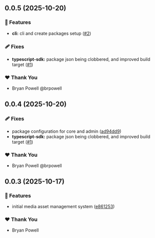 ## 0.0.5 (2025-10-20)

### 🚀 Features

- **cli:** cli and create packages setup ([#2](https://github.com/longpoint-ai/longpoint/pull/2))

### 🩹 Fixes

- **typescript-sdk:** package json being clobbered, and improved build target ([#1](https://github.com/longpoint-ai/longpoint/pull/1))

### ❤️ Thank You

- Bryan Powell @brpowell

## 0.0.4 (2025-10-20)

### 🩹 Fixes

- package configuration for core and admin ([ad94dd9](https://github.com/longpoint-ai/longpoint/commit/ad94dd9))
- **typescript-sdk:** package json being clobbered, and improved build target ([#1](https://github.com/longpoint-ai/longpoint/pull/1))

### ❤️ Thank You

- Bryan Powell @brpowell

## 0.0.3 (2025-10-17)

### 🚀 Features

- initial media asset management system ([e861253](https://github.com/longpoint-ai/longpoint/commit/e861253))

### ❤️ Thank You

- Bryan Powell